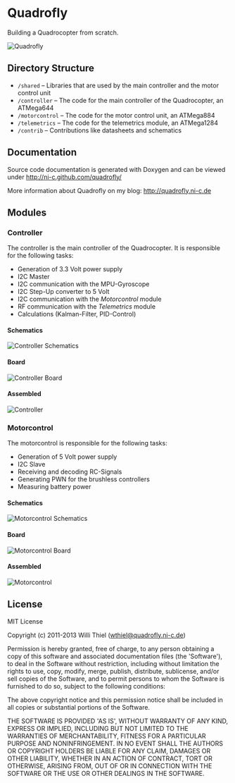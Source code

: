# Quadrofly

Building a Quadrocopter from scratch.

![Quadrofly](https://raw.github.com/ni-c/quadrofly/gh-pages/images/quadrofly.jpg)

## Directory Structure

- `/shared` – Libraries that are used by the main controller and the motor control unit
- `/controller` – The code for the main controller of the Quadrocopter, an ATMega644
- `/motorcontrol` – The code for the motor control unit, an ATMega884
- `/telemetrics` – The code for the telemetrics module, an ATMega1284
- `/contrib` – Contributions like datasheets and schematics

## Documentation

Source code documentation is generated with Doxygen and can be viewed under http://ni-c.github.com/quadrofly/

More information about Quadrofly on my blog: http://quadrofly.ni-c.de

## Modules

### Controller

The controller is the main controller of the Quadrocopter. It is responsible for the following tasks:

- Generation of 3.3 Volt power supply
- I2C Master
- I2C communication with the MPU-Gyroscope
- I2C Step-Up converter to 5 Volt
- I2C communication with the *Motorcontrol* module
- RF communication with the *Telemetrics* module
- Calculations (Kalman-Filter, PID-Control)

#### Schematics

![Controller Schematics](https://raw.github.com/ni-c/quadrofly/gh-pages/images/controller_schematics.png)

#### Board

![Controller Board](https://raw.github.com/ni-c/quadrofly/gh-pages/images/controller_board.png)

#### Assembled

![Controller](https://raw.github.com/ni-c/quadrofly/gh-pages/images/controller.jpg)

### Motorcontrol

The motorcontrol is responsible for the following tasks:

- Generation of 5 Volt power supply
- I2C Slave
- Receiving and decoding RC-Signals
- Generating PWN for the brushless controllers
- Measuring battery power

#### Schematics

![Motorcontrol Schematics](https://raw.github.com/ni-c/quadrofly/gh-pages/images/motorcontrol_schematics.png)

#### Board

![Motorcontrol Board](https://raw.github.com/ni-c/quadrofly/gh-pages/images/motorcontrol_board.png)

#### Assembled

![Motorcontrol](https://raw.github.com/ni-c/quadrofly/gh-pages/images/motorcontrol.jpg)

## License

MIT License

Copyright (c) 2011-2013 Willi Thiel (wthiel@quadrofly.ni-c.de)

Permission is hereby granted, free of charge, to any person obtaining a copy of this software and associated documentation files (the 'Software'), to deal in the Software without restriction, including without limitation the rights to use, copy, modify, merge, publish, distribute, sublicense, and/or sell copies of the Software, and to permit persons to whom the Software is furnished to do so, subject to the following conditions:

The above copyright notice and this permission notice shall be included in all copies or substantial portions of the Software.

THE SOFTWARE IS PROVIDED 'AS IS', WITHOUT WARRANTY OF ANY KIND, EXPRESS OR IMPLIED, INCLUDING BUT NOT LIMITED TO THE WARRANTIES OF MERCHANTABILITY, FITNESS FOR A PARTICULAR PURPOSE AND NONINFRINGEMENT. IN NO EVENT SHALL THE AUTHORS OR COPYRIGHT HOLDERS BE LIABLE FOR ANY CLAIM, DAMAGES OR OTHER LIABILITY, WHETHER IN AN ACTION OF CONTRACT, TORT OR OTHERWISE, ARISING FROM, OUT OF OR IN CONNECTION WITH THE SOFTWARE OR THE USE OR OTHER DEALINGS IN THE SOFTWARE.
